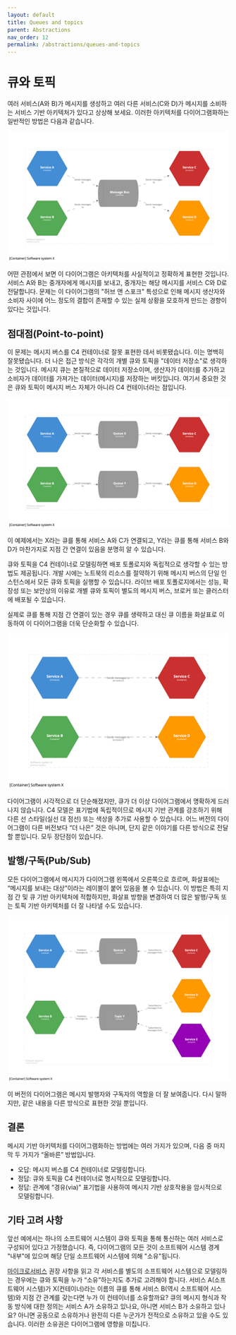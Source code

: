 ```yaml
---
layout: default
title: Queues and topics
parent: Abstractions
nav_order: 12
permalink: /abstractions/queues-and-topics
---
```


# 큐와 토픽

여러 서비스(A와 B)가 메시지를 생성하고 여러 다른 서비스(C와 D)가 메시지를 소비하는 서비스 기반 아키텍처가 있다고 상상해 보세요.
이러한 아키텍처를 다이어그램화하는 일반적인 방법은 다음과 같습니다.

[![](../images/queues-and-topics/1.png)](../images/queues-and-topics/1.png)

어떤 관점에서 보면 이 다이어그램은 아키텍처를 사실적이고 정확하게 표현한 것입니다.
서비스 A와 B는 중개자에게 메시지를 보내고, 중개자는 해당 메시지를 서비스 C와 D로 전달합니다.
문제는 이 다이어그램의 "허브 앤 스포크" 특성으로 인해 메시지 생산자와 소비자 사이에 어느 정도의 결합이 존재할 수 있는 실제 상황을 모호하게 만드는 경향이 있다는 것입니다.

## 점대점(Point-to-point)

이 문제는 메시지 버스를 C4 컨테이너로 잘못 표현한 데서 비롯됐습니다. 이는 명백히 잘못됐습니다.
더 나은 접근 방식은 각각의 개별 큐와 토픽을 "데이터 저장소"로 생각하는 것입니다.
메시지 큐는 본질적으로 데이터 저장소이며, 생산자가 데이터를 추가하고 소비자가 데이터를 가져가는 데이터(메시지)를 저장하는 버킷입니다.
여기서 중요한 것은 큐와 토픽이 메시지 버스 자체가 아니라 C4 컨테이너라는 점입니다.

[![](../images/queues-and-topics/2.png)](../images/queues-and-topics/2.png)

이 예제에서는 X라는 큐를 통해 서비스 A와 C가 연결되고, Y라는 큐를 통해 서비스 B와 D가 마찬가지로 지점 간 연결이 있음을 분명히 알 수 있습니다.

큐와 토픽을 C4 컨테이너로 모델링하면 배포 토폴로지와 독립적으로 생각할 수 있는 방법도 제공됩니다. 개발 시에는 노트북의 리소스를 절약하기 위해 메시지 버스의 단일 인스턴스에서 모든 큐와 토픽을 실행할 수 있습니다. 라이브 배포 토폴로지에서는 성능, 확장성 또는 보안상의 이유로 개별 큐와 토픽이 별도의 메시지 버스, 브로커 또는 클러스터에 배포될 수 있습니다.

실제로 큐를 통해 지점 간 연결이 있는 경우 큐를 생략하고 대신 큐 이름을 화살표로 이동하여 이 다이어그램을 더욱 단순화할 수 있습니다.

[![](../images/queues-and-topics/3.png)](../images/queues-and-topics/3.png)

다이어그램이 시각적으로 더 단순해졌지만, 큐가 더 이상 다이어그램에서 명확하게 드러나지 않습니다. C4 모델은 표기법에 독립적이므로 메시지 기반 관계를 강조하기 위해 다른 선 스타일(실선 대 점선) 또는 색상을 추가로 사용할 수 있습니다.
어느 버전의 다이어그램이 다른 버전보다 “더 나은” 것은 아니며, 단지 같은 이야기를 다른 방식으로 전달할 뿐입니다.
모두 장단점이 있습니다.

## 발행/구독(Pub/Sub)

모든 다이어그램에서 메시지가 다이어그램 왼쪽에서 오른쪽으로 흐르며, 화살표에는 “메시지를 보내는 대상”이라는 레이블이 붙어 있음을 볼 수 있습니다. 이 방법은 특히 지점 간 및 큐 기반 아키텍처에 적합하지만, 화살표 방향을 변경하여 더 많은 발행/구독 또는 토픽 기반 아키텍처를 더 잘 나타낼 수도 있습니다.

[![](../images/queues-and-topics/4.png)](../images/queues-and-topics/4.png)

이 버전의 다이어그램은 메시지 발행자와 구독자의 역할을 더 잘 보여줍니다. 다시 말하지만, 같은 내용을 다른 방식으로 표현한 것일 뿐입니다.

## 결론

메시지 기반 아키텍처를 다이어그램화하는 방법에는 여러 가지가 있으며, 다음 중 마지막 두 가지가 “올바른” 방법입니다.

- 오답: 메시지 버스를 C4 컨테이너로 모델링합니다.
- 정답: 큐와 토픽을 C4 컨테이너로 명시적으로 모델링합니다.
- 정답: 관계에 “경유(via)” 표기법을 사용하여 메시지 기반 상호작용을 암시적으로 모델링합니다.

## 기타 고려 사항

앞선 예에서는 하나의 소프트웨어 시스템이 큐와 토픽을 통해 통신하는 여러 서비스로 구성되어 있다고 가정했습니다. 즉, 다이어그램의 모든 것이 소프트웨어 시스템 경계 "내부"에 있으며 해당 단일 소프트웨어 시스템에 의해 "소유"됩니다.

[마이크로서비스](/abstractions/microservices) 권장 사항을 읽고 각 서비스를 별도의 소프트웨어 시스템으로 모델링하는 경우에는 큐와 토픽을 누가 “소유”하는지도 추가로 고려해야 합니다.
서비스 A(소프트웨어 시스템)가 X(컨테이너)라는 이름의 큐를 통해 서비스 B(역시 소프트웨어 시스템)와 지점 간 관계를 갖는다면 누가 이 컨테이너를 소유할까요? 큐의 메시지 형식과 작동 방식에 대한 정의는 서비스 A가 소유하고 있나요, 아니면 서비스 B가 소유하고 있나요? 아니면 공동으로 소유하거나 완전히 다른 누군가가 전적으로 소유하고 있을 수도 있습니다.
이러한 소유권은 다이어그램에 영향을 미칩니다.
